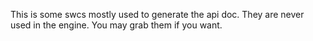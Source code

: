 This is some swcs mostly used to generate the api doc. They are never used in the engine. You may grab them if you want.
